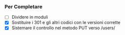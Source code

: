 ### Per Completare
- [ ] Dividere in moduli
- [X] Sostituire i 301 e gli altri codici con le versioni corrette
- [X] Sistemare il controllo nel metodo PUT verso /users/<id>